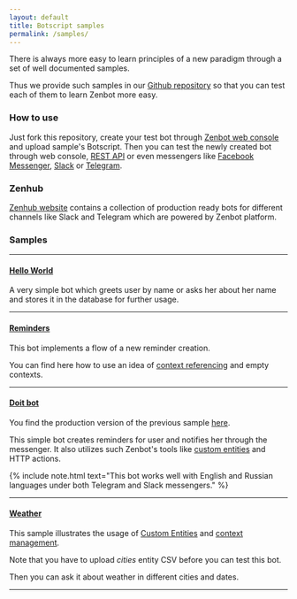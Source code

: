 ```yaml
---
layout: default
title: Botscript samples
permalink: /samples/
---
```


There is always more easy to learn principles of a new paradigm through a set of well documented samples.

Thus we provide such samples in our [Github repository](https://github.com/uzyovoys/zenbot) so that you can test each of them to learn Zenbot more easy.

### How to use
Just fork this repository, create your test bot through [Zenbot web console](https://zenbot.org) and upload sample\'s Botscript.
Then you can test the newly created bot through web console, [REST API](/rest/) or even messengers like [Facebook Messenger](/messengers/facebook/), [Slack](/messengers/slack/) or [Telegram](/messengers/telegram/).

### Zenhub
[Zenhub website](http://hub.zenbot.org) contains a collection of production ready bots for different channels like Slack and Telegram which are powered by Zenbot platform.

### Samples
***

#### [Hello World](https://github.com/uzyovoys/zenbot/tree/master/samples/helloworld)
A very simple bot which greets user by name or asks her about her name and stores it in the database for further usage.

***

#### [Reminders](https://github.com/uzyovoys/zenbot/tree/master/samples/reminders)
This bot implements a flow of a new reminder creation.

You can find here how to use an idea of [context referencing](/botscript/conversations/) and empty contexts.

***

#### [Doit bot](http://hub.zenbot.org/doitbot)
You find the production version of the previous sample [here](http://hub.zenbot.org/doitbot).

This simple bot creates reminders for user and notifies her through the messenger.
It also utilizes such Zenbot\'s tools like [custom entities](/pattern/entities/) and HTTP actions.

{% include note.html text="This bot works well with English and Russian languages under both Telegram and Slack messengers." %}

***

#### [Weather](https://github.com/uzyovoys/zenbot/tree/master/samples/weather)
This sample illustrates the usage of [Custom Entities](/pattern/entities/) and [context management](/botscript/conversations/).

Note that you have to upload _cities_ entity CSV before you can test this bot.

Then you can ask it about weather in different cities and dates.

***
